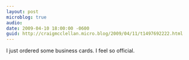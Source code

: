```yaml
---
layout: post
microblog: true
audio: 
date: 2009-04-10 18:00:00 -0600
guid: http://craigmcclellan.micro.blog/2009/04/11/t1497692222.html
---
```

I just ordered some business cards.  I feel so official.
